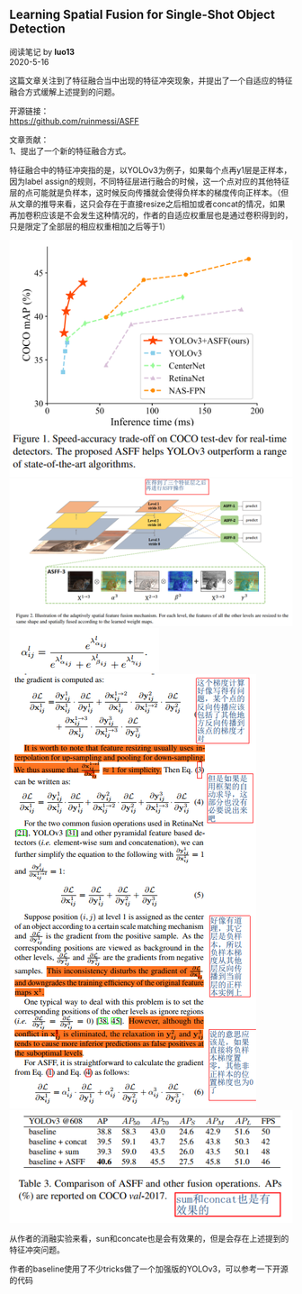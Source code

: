 ## Learning Spatial Fusion for Single-Shot Object Detection
阅读笔记 by **luo13**  
2020-5-16  

这篇文章关注到了特征融合当中出现的特征冲突现象，并提出了一个自适应的特征融合方式缓解上述提到的问题。  

开源链接：  
https://github.com/ruinmessi/ASFF  

文章贡献：  
1、提出了一个新的特征融合方式。  

特征融合中的特征冲突指的是，以YOLOv3为例子，如果每个点再y1层是正样本，因为label assign的规则，不同特征层进行融合的时候，这一个点对应的其他特征层的点可能就是负样本，这时候反向传播就会使得负样本的梯度传向正样本。（但从文章的推导来看，这只会存在于直接resize之后相加或者concat的情况，如果再加卷积应该是不会发生这种情况的，作者的自适应权重层也是通过卷积得到的，只是限定了全部层的相应权重相加之后等于1）  

![ASFF](../../../img/ASFF/效果图.PNG)  
![ASFF](../../../img/ASFF/网络结构图.PNG)  
![ASFF](../../../img/ASFF/权重计算.PNG) 
![ASFF](../../../img/ASFF/特征融合的冲突.PNG) 
![ASFF](../../../img/ASFF/消融实验.PNG) 

从作者的消融实验来看，sun和concate也是会有效果的，但是会存在上述提到的特征冲突问题。  

作者的baseline使用了不少tricks做了一个加强版的YOLOv3，可以参考一下开源的代码
